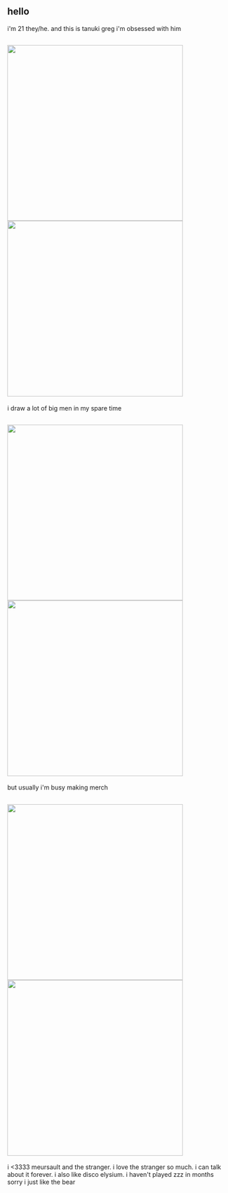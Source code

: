 ## hello
i'm 21 they/he. and this is tanuki greg i'm obsessed with him
## <img src="https://github.com/user-attachments/assets/e8f82250-6726-4908-8871-13769afd8bbf" width="400"> <img src="https://github.com/user-attachments/assets/6508b302-1448-423b-bc8c-2dc11a8eb187" width="400">
i draw a lot of big men in my spare time
## <img src="https://github.com/user-attachments/assets/e4ea1dbf-b054-4c04-8028-59482730b857" width="400"> <img src="https://github.com/user-attachments/assets/00d7bf97-9336-419c-bdf5-1b9bab923331" width="400">
but usually i'm busy making merch
## <img src="https://github.com/user-attachments/assets/39c36d86-e3be-40f0-8701-a5a4396a1b61" width="400"> <img src="https://github.com/user-attachments/assets/6176b828-27d9-4a4e-8955-8b480752bba8" width="400"> 
i <3333 meursault and the stranger. i love the stranger so much. i can talk about it forever. i also like disco elysium. i haven't played zzz in months sorry i just like the bear
